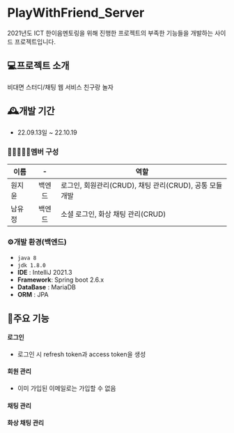 # PlayWithFriend_Server
2021년도 ICT 한이음멘토링을 위해 진행한 프로젝트의 부족한 기능들을 개발하는 사이드 프로젝트입니다.
## 💻프로젝트 소개
비대면 스터디/채팅 웹 서비스 친구랑 놀자
<br/>

## 🕰️개발 기간
* 22.09.13일 ~ 22.10.19

### 🧑🏿‍🤝‍🧑🏻멤버 구성
|이름| - | 역할 |
|---|:---:|---|
|원지윤| 백엔드 | 로그인, 회원관리(CRUD), 채팅 관리(CRUD), 공통 모듈 개발 |
|남유정| 백엔드 | 소셜 로그인, 화상 채팅 관리(CRUD) |

### ⚙️개발 환경(백엔드)
- `java 8`
- `jdk 1.8.0`
- **IDE** : IntelliJ 2021.3
- **Framework**: Spring boot 2.6.x
- **DataBase** : MariaDB
- **ORM** : JPA

## 📌주요 기능
#### 로그인
- 로그인 시 refresh token과 access token을 생성
#### 회원 관리
- 이미 가입된 이메일로는 가입할 수 없음
#### 채팅 관리

#### 화상 채팅 관리




